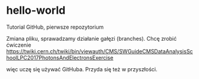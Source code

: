 # hello-world
Tutorial GitHub, pierwsze repozytorium

Zmiana pliku, sprawadzamy działanie gałęzi (branches). Chcę zrobić ćwiczenie
https://twiki.cern.ch/twiki/bin/viewauth/CMS/SWGuideCMSDataAnalysisSchoolLPC2017PhotonsAndElectronsExercise

więc uczę się używać GitHuba. Przyda się też w przyszłości.
